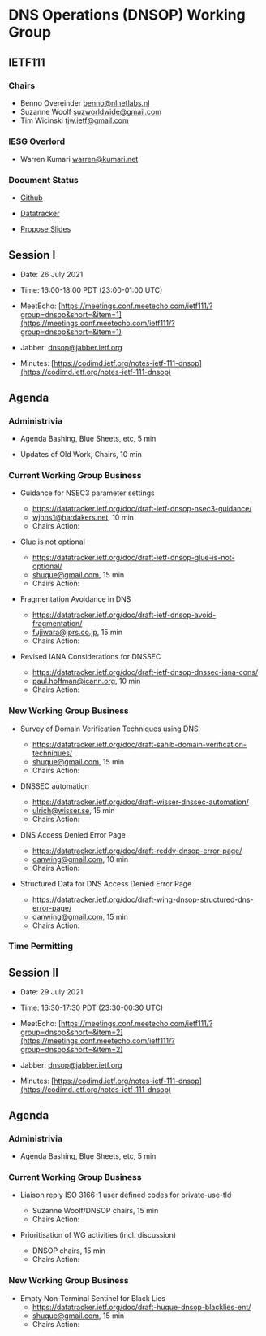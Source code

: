 
# DNS Operations (DNSOP) Working Group
## IETF111


### Chairs
* Benno Overeinder [benno@nlnetlabs.nl](benno@nlnetlabs.nl)
* Suzanne Woolf [suzworldwide@gmail.com](suzworldwide@gmail.com)
* Tim Wicinski [tjw.ietf@gmail.com](tjw.ietf@gmail.com)

### IESG Overlord
* Warren Kumari [warren@kumari.net](warren@kumari.net)

### Document Status
* [Github](https://github.com/ietf-wg-dnsop/wg-materials/blob/main/dnsop-document-status.md)
* [Datatracker](https://datatracker.ietf.org/wg/dnsop/documents/)

* [Propose Slides](https://datatracker.ietf.org/meeting/111/session/dnsop)


## Session I

* Date: 26 July 2021
* Time: 16:00-18:00 PDT (23:00-01:00 UTC)
* MeetEcho: [https://meetings.conf.meetecho.com/ietf111/?group=dnsop&short=&item=1](https://meetings.conf.meetecho.com/ietf111/?group=dnsop&short=&item=1)

* Jabber:  [dnsop@jabber.ietf.org](dnsop@jabber.ietf.org)
* Minutes: [https://codimd.ietf.org/notes-ietf-111-dnsop](https://codimd.ietf.org/notes-ietf-111-dnsop)


## Agenda

### Administrivia

* Agenda Bashing, Blue Sheets, etc,  5 min

* Updates of Old Work, Chairs, 10 min

### Current Working Group Business

*   Guidance for NSEC3 parameter settings
    - https://datatracker.ietf.org/doc/draft-ietf-dnsop-nsec3-guidance/
    - wjhns1@hardakers.net, 10 min
    - Chairs Action:

*   Glue is not optional
    - https://datatracker.ietf.org/doc/draft-ietf-dnsop-glue-is-not-optional/
    - shuque@gmail.com, 15 min
    - Chairs Action:

*   Fragmentation Avoidance in DNS
    - https://datatracker.ietf.org/doc/draft-ietf-dnsop-avoid-fragmentation/
    - fujiwara@jprs.co.jp, 15 min
    - Chairs Action:

*   Revised IANA Considerations for DNSSEC
    - https://datatracker.ietf.org/doc/draft-ietf-dnsop-dnssec-iana-cons/
    - paul.hoffman@icann.org, 10 min
    - Chairs Action:

### New Working Group Business

*   Survey of Domain Verification Techniques using DNS
    - https://datatracker.ietf.org/doc/draft-sahib-domain-verification-techniques/
    - shuque@gmail.com, 15 min
    - Chairs Action:

*   DNSSEC automation
    - https://datatracker.ietf.org/doc/draft-wisser-dnssec-automation/
    - ulrich@wisser.se, 15 min
    - Chairs Action:

*   DNS Access Denied Error Page
    - https://datatracker.ietf.org/doc/draft-reddy-dnsop-error-page/
    - danwing@gmail.com, 10 min
    - Chairs Action:

*   Structured Data for DNS Access Denied Error Page
    - https://datatracker.ietf.org/doc/draft-wing-dnsop-structured-dns-error-page/
    - danwing@gmail.com, 15 min
    - Chairs Action:


### Time Permitting


## Session II

* Date: 29 July 2021
* Time: 16:30-17:30 PDT (23:30-00:30 UTC)
* MeetEcho: [https://meetings.conf.meetecho.com/ietf111/?group=dnsop&short=&item=2](https://meetings.conf.meetecho.com/ietf111/?group=dnsop&short=&item=2)

* Jabber:  [dnsop@jabber.ietf.org](dnsop@jabber.ietf.org)
* Minutes: [https://codimd.ietf.org/notes-ietf-111-dnsop](https://codimd.ietf.org/notes-ietf-111-dnsop)


## Agenda

### Administrivia

*   Agenda Bashing, Blue Sheets, etc,  5 min

### Current Working Group Business

*   Liaison reply ISO 3166-1 user defined codes for private-use-tld
    - Suzanne Woolf/DNSOP chairs, 15 min
    - Chairs Action:

*   Prioritisation of WG activities (incl. discussion)
    - DNSOP chairs, 15 min
    - Chairs Action:

### New Working Group Business

*   Empty Non-Terminal Sentinel for Black Lies
    - https://datatracker.ietf.org/doc/draft-huque-dnsop-blacklies-ent/
    - shuque@gmail.com, 15 min
    - Chairs Action:

